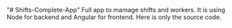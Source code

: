 "# Shifts-Complete-App" 
Full app to mamage shifts and workers. It is using Node for backend and Angular for frontend. Here is only the source code.
